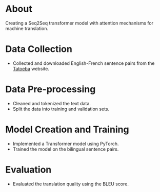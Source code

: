 # About
Creating a Seq2Seq transformer model with attention mechanisms for machine translation.

# Data Collection
- Collected and downloaded English-French sentence pairs from the [Tatoeba](https://tatoeba.org/en/downloads) website.

# Data Pre-processing
- Cleaned and tokenized the text data.
- Split the data into training and validation sets.

# Model Creation and Training
- Implemented a Transformer model using PyTorch.
- Trained the model on the bilingual sentence pairs.

# Evaluation
- Evaluated the translation quality using the BLEU score.